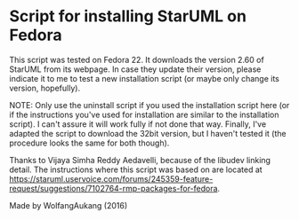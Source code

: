 # Script for installing StarUML on Fedora

This script was tested on Fedora 22. It downloads the version 2.60 of StarUML from its webpage. In case they update their version, please indicate it to me to test a new installation script (or maybe only change its version, hopefully).

NOTE: Only use the uninstall script if you used the installation script here (or if the instructions you've used for installation are similar to the installation script). I can't assure it will work fully if not done that way. Finally, I've adapted the script to download the 32bit version, but I haven't tested it (the procedure looks the same for both though).

Thanks to Vijaya Simha Reddy Aedavelli, because of the libudev linking detail. The instructions where this script was based on are located at https://staruml.uservoice.com/forums/245359-feature-request/suggestions/7102764-rmp-packages-for-fedora. 

Made by WolfangAukang (2016)
